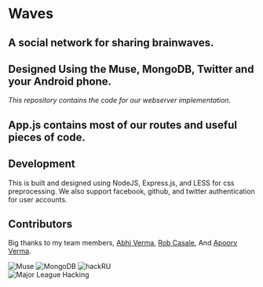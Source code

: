 # Waves
## A social network for sharing brainwaves. 
## Designed Using the Muse, MongoDB, Twitter and your Android phone. 

*This repository contains the code for our webserver implementation.*

## App.js contains most of our routes and useful pieces of code. 

## Development
This is built and designed using NodeJS, Express.js, and LESS for css preprocessing. We also support facebook, github, and twitter authentication for user accounts. 


## Contributors
Big thanks to my team members, [Abhi Verma](), [Rob Casale](), And [Apoorv Verma](). 


![Muse](http://www.choosemuse.com/wp-content/uploads/2014/10/muse_logo_noTag1.png)
![MongoDB](http://www.mongodb.org/static/images/mongodb-logo-large.png)
![hackRU](http://hackru.org/img/hack_ru_logo.png)  
![Major League Hacking](http://mlh.io/assets/logos/mlh-small-text-21f0abdc906225a212cac33b7c6a5139.png) 
 
